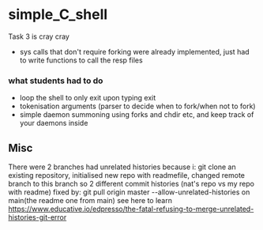 # simple_C_shell
Task 3 is cray cray

 - sys calls that don't require forking were already implemented, just had to write functions to call the resp files 
 
 ### what students had to do
 - loop the shell to only exit upon typing exit
 - tokenisation arguments (parser to decide when to fork/when not to fork)
 - simple daemon summoning using forks and chdir etc, and keep track of your daemons inside 






## Misc
There were 2 branches had unrelated histories because i:
git clone an existing repository, initialised new repo with readmefile, changed remote branch to this branch 
so 2 different commit histories (nat's repo vs my repo with readme)
fixed by:
git pull origin master --allow-unrelated-histories on main(the readme one from main)
see here to learn
https://www.educative.io/edpresso/the-fatal-refusing-to-merge-unrelated-histories-git-error
